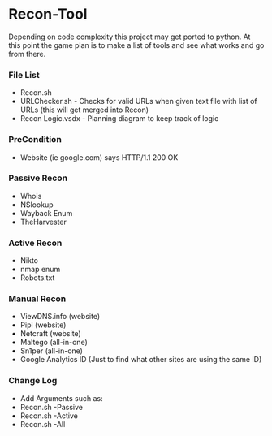 # Recon-Tool

Depending on code complexity this project may get ported to python.  At this point the game plan is to make a list of tools and see what works and go from there.

### File List
* Recon.sh
* URLChecker.sh - Checks for valid URLs when given text file with list of URLs (this will get merged into Recon)
* Recon Logic.vsdx - Planning diagram to keep track of logic

### PreCondition
* Website (ie google.com) says HTTP/1.1 200 OK

### Passive Recon
* Whois
* NSlookup
* Wayback Enum
* TheHarvester

### Active Recon
* Nikto
* nmap enum
* Robots.txt

### Manual Recon
* ViewDNS.info (website)
* Pipl (website)
* Netcraft (website)
* Maltego (all-in-one)
* Sn1per (all-in-one)
* Google Analytics ID (Just to find what other sites are using the same ID)

### Change Log
* Add Arguments such as:
* Recon.sh -Passive
* Recon.sh -Active
* Recon.sh -All
